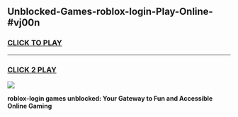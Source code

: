 
## Unblocked-Games-roblox-login-Play-Online-#vj00n
<h3>
<a href="https://premium.freeplayer.one?title=roblox-login&ref=27F">CLICK TO PLAY</a></h3>
<hr>

<h3>
<a href="https://premium.freeplayer.one?title=roblox-login&ref=27F">CLICK 2 PLAY</a>
  
</h3>

<a href="https://premium.freeplayer.one?title=roblox-login&ref=27F"><img src="https://clearcache.store/games.png"></a>


**roblox-login games unblocked: Your Gateway to Fun and Accessible Online Gaming**
